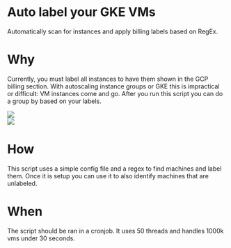 # Auto label your GKE VMs

Automatically scan for instances and apply billing labels based on RegEx.  

# Why

Currently, you must label all instances to have them shown in the GCP billing section.  With autoscaling instance groups or GKE this is impractical or difficult: VM instances come and go.  After you run this script you can do a group by based on your labels. 

<img src='https://i.imgur.com/KxnXtja.png'>
<br>
<img src='https://i.imgur.com/OIRKK1X.png'>

# How 

This script uses a simple config file and a regex to find machines and label them.  Once it is setup you can use it to also identify machines that are unlabeled. 

# When

The script should be ran in a cronjob.  It uses 50 threads and handles 1000k vms under 30 seconds. 

